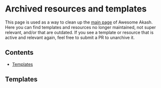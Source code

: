 # Archived resources and templates

This page is used as a way to clean up the [main page](../README.md) of Awesome Akash. Here you can find templates and resources no longer maintained, not super relevant, and/or that are outdated. If you see a template or resource that is active and relevant again, feel free to submit a PR to unarchive it.

## Contents

- [Templates](#templates)

## Templates